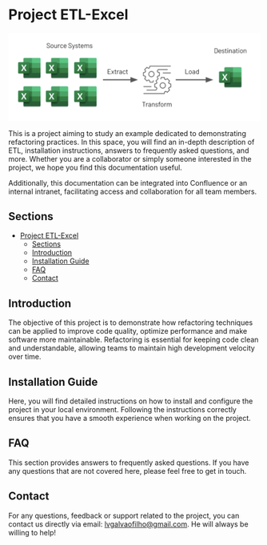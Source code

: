 # Project ETL-Excel

![Fluxo](static/fluxo.png)

This is a project aiming to study an example dedicated to demonstrating refactoring practices. In this space, you will find an in-depth description of ETL, installation instructions, answers to frequently asked questions, and more. Whether you are a collaborator or simply someone interested in the project, we hope you find this documentation useful.

Additionally, this documentation can be integrated into Confluence or an internal intranet, facilitating access and collaboration for all team members.

## Sections

- [Project ETL-Excel](#project-etl-excel)
  - [Sections](#sections)
  - [Introduction](#introduction)
  - [Installation Guide](#installation-guide)
  - [FAQ](#faq)
  - [Contact](#contact)

## Introduction

The objective of this project is to demonstrate how refactoring techniques can be applied to improve code quality, optimize performance and make software more maintainable. Refactoring is essential for keeping code clean and understandable, allowing teams to maintain high development velocity over time.

## Installation Guide

Here, you will find detailed instructions on how to install and configure the project in your local environment. Following the instructions correctly ensures that you have a smooth experience when working on the project.

## FAQ

This section provides answers to frequently asked questions. If you have any questions that are not covered here, please feel free to get in touch.

## Contact

For any questions, feedback or support related to the project, you can contact us directly via email: [lvgalvaofilho@gmail.com](mailto:lvgalvaofilho@gmail.com). He will always be willing to help!
